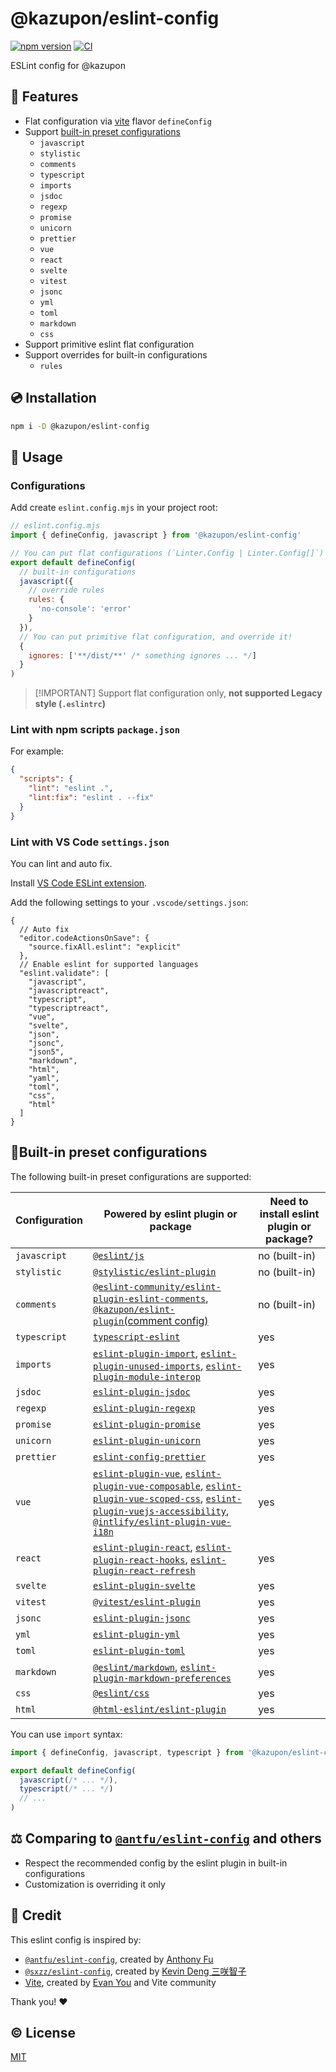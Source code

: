 # @kazupon/eslint-config

[![npm version][npm-version-src]][npm-version-href]
[![CI][ci-src]][ci-href]

ESLint config for @kazupon

## 🌟 Features

- Flat configuration via [vite](https://vitejs.dev/config/) flavor `defineConfig`
- Support [built-in preset configurations](#built-in-preset-configurations)
  - `javascript`
  - `stylistic`
  - `comments`
  - `typescript`
  - `imports`
  - `jsdoc`
  - `regexp`
  - `promise`
  - `unicorn`
  - `prettier`
  - `vue`
  - `react`
  - `svelte`
  - `vitest`
  - `jsonc`
  - `yml`
  - `toml`
  - `markdown`
  - `css`
- Support primitive eslint flat configuration
- Support overrides for built-in configurations
  - `rules`

## 💿 Installation

```sh
npm i -D @kazupon/eslint-config
```

## 🚀 Usage

### Configurations

Add create `eslint.config.mjs` in your project root:

```js
// eslint.config.mjs
import { defineConfig, javascript } from '@kazupon/eslint-config'

// You can put flat configurations (`Linter.Config | Linter.Config[]`)
export default defineConfig(
  // built-in configurations
  javascript({
    // override rules
    rules: {
      'no-console': 'error'
    }
  }),
  // You can put primitive flat configuration, and override it!
  {
    ignores: ['**/dist/**' /* something ignores ... */]
  }
)
```

> [!IMPORTANT] <!-- eslint-disable-line markdown/no-missing-label-refs -->
> Support flat configuration only, **not supported Legacy style (`.eslintrc`)**

### Lint with npm scripts `package.json`

For example:

```json
{
  "scripts": {
    "lint": "eslint .",
    "lint:fix": "eslint . --fix"
  }
}
```

### Lint with VS Code `settings.json`

You can lint and auto fix.

Install [VS Code ESLint extension](https://marketplace.visualstudio.com/items?itemName=dbaeumer.vscode-eslint).

Add the following settings to your `.vscode/settings.json`:

<!-- eslint-skip -->

```jsonc
{
  // Auto fix
  "editor.codeActionsOnSave": {
    "source.fixAll.eslint": "explicit"
  },
  // Enable eslint for supported languages
  "eslint.validate": [
    "javascript",
    "javascriptreact",
    "typescript",
    "typescriptreact",
    "vue",
    "svelte",
    "json",
    "jsonc",
    "json5",
    "markdown",
    "html",
    "yaml",
    "toml",
    "css",
    "html"
  ]
}
```

## 🔨Built-in preset configurations

The following built-in preset configurations are supported:

| Configuration | Powered by eslint plugin or package                                                                                                                                                                                                                                                                                                                                                                                                                                | Need to install eslint plugin or package? |
| ------------- | ------------------------------------------------------------------------------------------------------------------------------------------------------------------------------------------------------------------------------------------------------------------------------------------------------------------------------------------------------------------------------------------------------------------------------------------------------------------ | ----------------------------------------- |
| `javascript`  | [`@eslint/js`](https://www.npmjs.com/package/@eslint/js)                                                                                                                                                                                                                                                                                                                                                                                                           | no (built-in)                             |
| `stylistic`   | [`@stylistic/eslint-plugin`](https://www.npmjs.com/package/@stylistic/eslint-plugin)                                                                                                                                                                                                                                                                                                                                                                               | no (built-in)                             |
| `comments`    | [`@eslint-community/eslint-plugin-eslint-comments`](https://www.npmjs.com/package/@eslint-community/eslint-plugin-eslint-comments), [`@kazupon/eslint-plugin`(comment config)](https://www.npmjs.com/package/@kazupon/eslint-plugin)                                                                                                                                                                                                                               | no (built-in)                             |
| `typescript`  | [`typescript-eslint`](https://www.npmjs.com/package/typescript-eslint)                                                                                                                                                                                                                                                                                                                                                                                             | yes                                       |
| `imports`     | [`eslint-plugin-import`](https://www.npmjs.com/package/eslint-plugin-import), [`eslint-plugin-unused-imports`](https://www.npmjs.com/package/eslint-plugin-unused-imports), [`eslint-plugin-module-interop`](https://www.npmjs.com/package/eslint-plugin-module-interop)                                                                                                                                                                                           | yes                                       |
| `jsdoc`       | [`eslint-plugin-jsdoc`](https://www.npmjs.com/package/eslint-plugin-jsdoc)                                                                                                                                                                                                                                                                                                                                                                                         | yes                                       |
| `regexp`      | [`eslint-plugin-regexp`](https://www.npmjs.com/package/eslint-plugin-regexp)                                                                                                                                                                                                                                                                                                                                                                                       | yes                                       |
| `promise`     | [`eslint-plugin-promise`](https://www.npmjs.com/package/eslint-plugin-promise)                                                                                                                                                                                                                                                                                                                                                                                     | yes                                       |
| `unicorn`     | [`eslint-plugin-unicorn`](https://www.npmjs.com/package/eslint-plugin-unicorn)                                                                                                                                                                                                                                                                                                                                                                                     | yes                                       |
| `prettier`    | [`eslint-config-prettier`](https://www.npmjs.com/package/eslint-config-prettier)                                                                                                                                                                                                                                                                                                                                                                                   | yes                                       |
| `vue`         | [`eslint-plugin-vue`](https://www.npmjs.com/package/eslint-plugin-vue), [`eslint-plugin-vue-composable`](https://www.npmjs.com/package/eslint-plugin-vue-composable), [`eslint-plugin-vue-scoped-css`](https://www.npmjs.com/package/eslint-plugin-vue-scoped-css), [`eslint-plugin-vuejs-accessibility`](https://www.npmjs.com/package/eslint-plugin-vuejs-accessibility), [`@intlify/eslint-plugin-vue-i18n`](https://github.com/intlify/eslint-plugin-vue-i18n) | yes                                       |
| `react`       | [`eslint-plugin-react`](https://www.npmjs.com/package/eslint-plugin-react), [`eslint-plugin-react-hooks`](https://www.npmjs.com/package/eslint-plugin-react-hooks), [`eslint-plugin-react-refresh`](https://www.npmjs.com/package/eslint-plugin-react-refresh)                                                                                                                                                                                                     | yes                                       |
| `svelte`      | [`eslint-plugin-svelte`](https://www.npmjs.com/package/eslint-plugin-svelte)                                                                                                                                                                                                                                                                                                                                                                                       | yes                                       |
| `vitest`      | [`@vitest/eslint-plugin`](https://www.npmjs.com/package/@vitest/eslint-plugin)                                                                                                                                                                                                                                                                                                                                                                                     | yes                                       |
| `jsonc`       | [`eslint-plugin-jsonc`](https://www.npmjs.com/package/eslint-plugin-jsonc)                                                                                                                                                                                                                                                                                                                                                                                         | yes                                       |
| `yml`         | [`eslint-plugin-yml`](https://www.npmjs.com/package/eslint-plugin-yml)                                                                                                                                                                                                                                                                                                                                                                                             | yes                                       |
| `toml`        | [`eslint-plugin-toml`](https://www.npmjs.com/package/eslint-plugin-toml)                                                                                                                                                                                                                                                                                                                                                                                           | yes                                       |
| `markdown`    | [`@eslint/markdown`](https://www.npmjs.com/package/@eslint/markdown), [`eslint-plugin-markdown-preferences`](https://github.com/ota-meshi/eslint-plugin-markdown-preferences)                                                                                                                                                                                                                                                                                      | yes                                       |
| `css`         | [`@eslint/css`](https://www.npmjs.com/package/@eslint/css)                                                                                                                                                                                                                                                                                                                                                                                                         | yes                                       |
| `html`        | [`@html-eslint/eslint-plugin`](https://www.npmjs.com/package/@html-eslint/eslint-plugin)                                                                                                                                                                                                                                                                                                                                                                           | yes                                       |

You can use `import` syntax:

```js
import { defineConfig, javascript, typescript } from '@kazupon/eslint-config'

export default defineConfig(
  javascript(/* ... */),
  typescript(/* ... */)
  // ...
)
```

## ⚖️ Comparing to [`@antfu/eslint-config`](https://github.com/antfu/eslint-config) and others

- Respect the recommended config by the eslint plugin in built-in configurations
- Customization is overriding it only

## 💖 Credit

This eslint config is inspired by:

- [`@antfu/eslint-config`](https://github.com/antfu/eslint-config), created by [Anthony Fu](https://github.com/antfu)
- [`@sxzz/eslint-config`](https://github.com/sxzz/eslint-config), created by [Kevin Deng 三咲智子](https://github.com/sxzz)
- [Vite](https://github.com/vitejs/vite), created by [Evan You](https://github.com/yyx990803) and Vite community

Thank you! ❤️

## ©️ License

[MIT](http://opensource.org/licenses/MIT)

<!-- Badges -->

[npm-version-src]: https://img.shields.io/npm/v/@kazupon/eslint-config?style=flat
[npm-version-href]: https://npmjs.com/package/@kazupon/eslint-config
[ci-src]: https://github.com/kazupon/eslint-config/actions/workflows/ci.yml/badge.svg
[ci-href]: https://github.com/kazupon/eslint-config/actions/workflows/ci.yml

